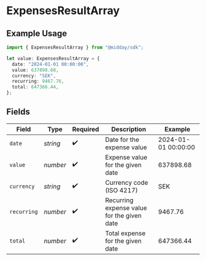 # ExpensesResultArray

## Example Usage

```typescript
import { ExpensesResultArray } from "@midday/sdk";

let value: ExpensesResultArray = {
  date: "2024-01-01 00:00:00",
  value: 637898.68,
  currency: "SEK",
  recurring: 9467.76,
  total: 647366.44,
};
```

## Fields

| Field                                      | Type                                       | Required                                   | Description                                | Example                                    |
| ------------------------------------------ | ------------------------------------------ | ------------------------------------------ | ------------------------------------------ | ------------------------------------------ |
| `date`                                     | *string*                                   | :heavy_check_mark:                         | Date for the expense value                 | 2024-01-01 00:00:00                        |
| `value`                                    | *number*                                   | :heavy_check_mark:                         | Expense value for the given date           | 637898.68                                  |
| `currency`                                 | *string*                                   | :heavy_check_mark:                         | Currency code (ISO 4217)                   | SEK                                        |
| `recurring`                                | *number*                                   | :heavy_check_mark:                         | Recurring expense value for the given date | 9467.76                                    |
| `total`                                    | *number*                                   | :heavy_check_mark:                         | Total expense for the given date           | 647366.44                                  |